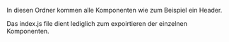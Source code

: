 In diesen Ordner kommen alle Komponenten wie zum Beispiel ein Header.

Das index.js file dient lediglich zum expoirtieren der einzelnen Komponenten.
